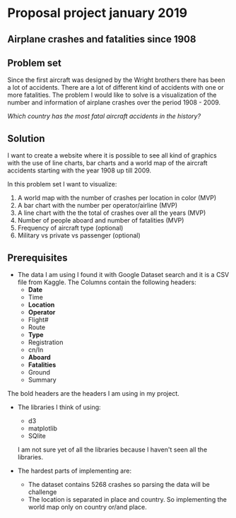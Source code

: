 # Proposal project january 2019

## Airplane crashes and fatalities since 1908

## Problem set  
Since the first aircraft was designed by the Wright brothers there has been a lot of accidents. There are a lot of different kind of accidents with one or more fatalities. The problem I would like to solve is a visualization of the number and information of airplane crashes over the period 1908 - 2009.  

_Which country has the most fatal aircraft accidents in the history?_

## Solution

I want to create a website where it is possible to see all kind of graphics with the use of line charts, bar charts and a world map of the aircraft accidents starting with the year 1908 up till 2009.

In this problem set I want to visualize:
1) A world map with the number of crashes per location in color (MVP)
2) A bar chart with the number per operator/airline (MVP)
3) A line chart with the the total of crashes over all the years (MVP)
4) Number of people aboard and number of fatalities (MVP)
5) Frequency of aircraft type (optional)
6) Military vs private vs passenger (optional)

## Prerequisites

* The data I am using I found it with Google Dataset search and it is a CSV file from Kaggle. The Columns contain the following headers:
  * __Date__
  * Time
  * __Location__
  * __Operator__
  * Flight#
  * Route
  * __Type__
  * Registration
  *	cn/In
  *	__Aboard__
  *	__Fatalities__
  *	Ground
  *	Summary

The bold headers are the headers I am using in my project.

* The libraries I think of using:
  * d3
  * matplotlib
  * SQlite

  I am not sure yet of all the libraries because I haven't seen all the libraries.

* The hardest parts of implementing are:
  * The dataset contains 5268 crashes so parsing the data will be challenge
  * The location is separated in place and country. So implementing the world map only on country or/and place.
